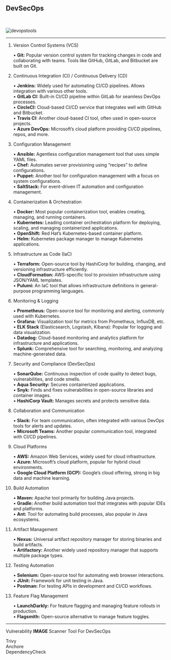 ## DevSecOps 
<br/>


![devopstools](https://github.com/user-attachments/assets/fa144312-0386-4dea-9bc9-db819165efcf)


---

1. Version Control Systems (VCS)

   •	**Git:** Popular version control system for tracking changes in code and collaborating with teams. Tools like GitHub, GitLab, and Bitbucket are built on Git.

2. Continuous Integration (CI) / Continuous Delivery (CD)

	•	**Jenkins:** Widely used for automating CI/CD pipelines. Allows integration with various other tools.<br/>
	•	**GitLab CI:** Built-in CI/CD pipeline within GitLab for seamless DevOps processes.<br/>
	•	**CircleCI:** Cloud-based CI/CD service that integrates well with GitHub and Bitbucket.<br/>
	•	**Travis CI:** Another cloud-based CI tool, often used in open-source projects.<br/>
	•	**Azure DevOps:** Microsoft’s cloud platform providing CI/CD pipelines, repos, and more.

3. Configuration Management

	•	**Ansible:** Agentless configuration management tool that uses simple YAML files.<br/>
	•	**Chef:** Automates server provisioning using “recipes” to define configurations.<br/>
	•	**Puppet:** Another tool for configuration management with a focus on system configurations.<br/>
	•	**SaltStack:** For event-driven IT automation and configuration management.

4. Containerization & Orchestration

	•	**Docker:** Most popular containerization tool, enables creating, managing, and running containers.<br/>
	•	**Kubernetes:** Leading container orchestration platform for deploying, scaling, and managing containerized applications.<br/>
	•	**OpenShift:** Red Hat’s Kubernetes-based container platform.<br/>
	•	**Helm:** Kubernetes package manager to manage Kubernetes applications.

5. Infrastructure as Code (IaC)

	•	**Terraform:** Open-source tool by HashiCorp for building, changing, and versioning infrastructure efficiently.<br/>
	•	**CloudFormation:** AWS-specific tool to provision infrastructure using JSON/YAML templates.<br/>
	•	**Pulumi:** An IaC tool that allows infrastructure definitions in general-purpose programming languages.

6. Monitoring & Logging

	•	**Prometheus:** Open-source tool for monitoring and alerting, commonly used with Kubernetes.<br/>
	•	**Grafana:** Visualization tool for metrics from Prometheus, InfluxDB, etc.<br/>
	•	**ELK Stack** (Elasticsearch, Logstash, Kibana): Popular for logging and data visualization.<br/>
	•	**Datadog:** Cloud-based monitoring and analytics platform for infrastructure and applications.<br/>
	•	**Splunk:** Comprehensive tool for searching, monitoring, and analyzing machine-generated data.

7. Security and Compliance (DevSecOps)

	•	**SonarQube:** Continuous inspection of code quality to detect bugs, vulnerabilities, and code smells.<br/>
	•	**Aqua Security:** Secures containerized applications.<br/>
	•	**Snyk:** Finds and fixes vulnerabilities in open-source libraries and container images.<br/>
	•	**HashiCorp Vault:** Manages secrets and protects sensitive data.

8. Collaboration and Communication

	•	**Slack:** For team communication, often integrated with various DevOps tools for alerts and updates.<br/>
	•	**Microsoft Teams:** Another popular communication tool, integrated with CI/CD pipelines.

9. Cloud Platforms

	•	**AWS:** Amazon Web Services, widely used for cloud infrastructure.<br/>
	•	**Azure:** Microsoft’s cloud platform, popular for hybrid cloud environments.<br/>
	•	**Google Cloud Platform (GCP):** Google’s cloud offering, strong in big data and machine learning.

10. Build Automation

	•	**Maven:** Apache tool primarily for building Java projects.<br/>
	•	**Gradle:** Another build automation tool that integrates with popular IDEs and platforms.<br/>
	•	**Ant:** Tool for automating build processes, also popular in Java ecosystems.

11. Artifact Management

	•	**Nexus:** Universal artifact repository manager for storing binaries and build artifacts.<br/>
	•	**Artifactory:** Another widely used repository manager that supports multiple package types.

12. Testing Automation

	•	**Selenium:** Open-source tool for automating web browser interactions.<br/>
	•	**JUnit:** Framework for unit testing in Java.<br/>
	•	**Postman:** For testing APIs in development and CI/CD workflows.

13. Feature Flag Management

	•	**LaunchDarkly:** For feature flagging and managing feature rollouts in production.<br/>
	•	**Flagsmith:** Open-source alternative to manage feature toggles.


---


Vulnerability **IMAGE** Scanner Tool For DevSecOps

Trivy<br/>
Anchore<br/>
DependencyCheck
